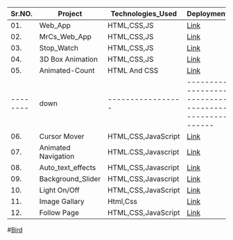 | Sr.NO.  |     Project    | Technologies_Used |  Deployment_link                                                   |
| ------- | -------------  | ----------------- | ------------------------------------------------                   |
| 01.     | Web_App        |  HTML,CSS,JS      |[Link](https://cschandrashekhar.netlify.app/)                       |
| 02.     | MrCs_Web_App   |  HTML,CSS,JS      | [Link](https://mrcs08.netlify.app/)                                |
| 03.     | Stop_Watch     |  HTML,CSS,JS      | [Link](https://mrcs08stopwatch.netlify.app/)                       |
| 04.     |3D Box Animation|  HTML,CSS,JS      | [Link](https://github.com/mrcsghosh/FSWD_50_days_50_Projects.git)  |
| 05.     |Animated-Count  |  HTML And CSS     | [Link](https://github.com/mrcsghosh/FSWD_50_days_50_Projects/tree/7988f7b054b3575ec5a3b834607882866088f4a1/Animated_CountDown) |
|-------- |  down          | ----------------- | ------------------------------------------------------------------ |   -----------------------------------------------------   |
| 06.     |  Cursor Mover  | HTML,CSS,JavaScript | [Link](https://github.com/chandrashekhar080/FSWD_50_days_50_Projects/tree/10415ab9e29fffecf1374c82733fe76584a0d74d/cursormove) |
| 07.     | Animated Navigation | HTML.CSS,Javascript | [Link](https://github.com/chandrashekhar080/FSWD_50_days_50_Projects/tree/10415ab9e29fffecf1374c82733fe76584a0d74d/Animated_Navigation) |
| 08.     | Auto_text_effects | HTML,CSS,Javascript | [Link](https://github.com/chandrashekhar080/FSWD_50_days_50_Projects/tree/d3c19fd32dfc05895fe98cee95e3396c5de11de5/Auto_text_effects) |
| 09.     | Background_Slider | HTML,CSS,Javascript | [Link](https://github.com/chandrashekhar080/FSWD_50_days_50_Projects/tree/d3c19fd32dfc05895fe98cee95e3396c5de11de5/Background_Slider) |
| 10.     | Light On/Off      | HTML,CSS,JavaScript | [Link](https://github.com/chandrashekhar080/FSWD_50_days_50_Projects/tree/de545c385660526e6f9d2b6f9b4c335a2ad98f66/LightProject)      |
| 11.     | Image Gallary     | Html,Css    | [Link](https://github.com/chandrashekhar080/FSWD_50_days_50_Projects/tree/dd5bf0b8939345f1fbb31c0356cf1fc507380d8e/ImageGallary)   |
| 12.     | Follow Page       | HTML,CSS,JavaScript   | [Link](https://github.com/chandrashekhar080/FSWD_50_days_50_Projects/tree/ab37844b60e8a8f18bbc84dc39de815bea342e46/Followpage)   |


#[Bird](https://mylovebird.netlify.app/)
